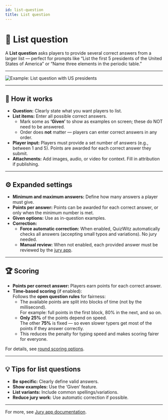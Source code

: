```yaml
---
id: list-question
title: List question
---
```


# 📝 List question

A **List question** asks players to provide several correct answers from a larger list — perfect for prompts like “List the first 5 presidents of the United States of America” or “Name three elements in the periodic table.”

---

![Example: List question with US presidents](/images/question-modes/list-question/list-question.png)

---

## 📝 How it works

- **Question:** Clearly state what you want players to list.
- **List items:** Enter all possible correct answers.
  - Mark some as **‘Given’** to show as examples on screen; these do NOT need to be answered.
  - Order does **not** matter — players can enter correct answers in any order.
- **Player input:** Players must provide a set number of answers (e.g., between 1 and 5). Points are awarded for each correct answer they submit.
- **Attachments:** Add images, audio, or video for context. Fill in attribution if publishing.

---

## ⚙️ Expanded settings

- **Minimum and maximum answers:** Define how many answers a player must give.
- **Points per answer:** Points can be awarded for each correct answer, or only when the minimum number is met.
- **Given options:** Use as in-question examples.
- **Correction:**
  - **Force automatic correction:** When enabled, QuizWitz automatically checks all answers (accepting small typos and variations). No jury needed.
  - **Manual review:** When not enabled, each provided answer must be reviewed by the [jury app](../quizmaster/004-jury-app.md).

---

## 🏆 Scoring

- **Points per correct answer:** Players earn points for each correct answer.
- **Time-based scoring** (if enabled):\
  Follows the **open question rules** for fairness:
  - The available points are split into blocks of time (not by the millisecond).\
    For example: full points in the first block, 80% in the next, and so on.
  - **Only 25%** of the points depend on speed.\
    The other **75%** is fixed — so even slower typers get most of the points if they answer correctly.
  - This reduces the penalty for typing speed and makes scoring fairer for everyone.

For details, see [round scoring options](../editor/008-round-options.md#scoring).

---

## 💡 Tips for list questions

- **Be specific:** Clearly define valid answers.
- **Show examples:** Use the ‘Given’ feature.
- **List variants:** Include common spellings/variations.
- **Reduce jury work:** Use automatic correction if possible.

---

For more, see [Jury app documentation](../quizmaster/004-jury-app.md).
